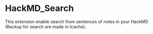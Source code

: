 # HackMD_Search
This extension enable search from sentences of notes in your HackMD (Backup for search are made in tcache).
